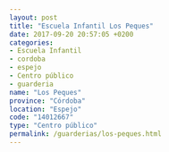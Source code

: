 ```yaml
---
layout: post
title: "Escuela Infantil Los Peques"
date: 2017-09-20 20:57:05 +0200
categories:
- Escuela Infantil
- cordoba
- espejo
- Centro público
- guarderia
name: "Los Peques"
province: "Córdoba"
location: "Espejo"
code: "14012667"
type: "Centro público"
permalink: /guarderias/los-peques.html
---
```

